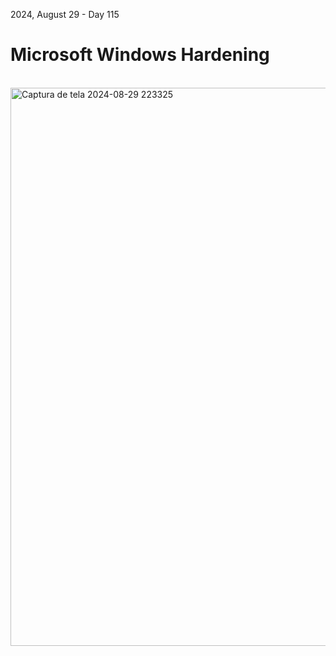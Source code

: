 <p>2024, August 29 - Day 115</p>
<h1>Microsoft Windows Hardening</h1>

<br>

<img width="1181" height="893" alt="Captura de tela 2024-08-29 223325" src="https://github.com/user-attachments/assets/ec168f5e-b607-4d71-9637-42aa793afd0d" />
